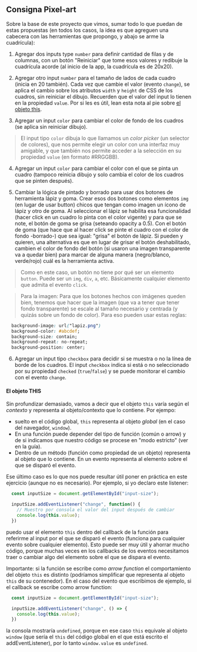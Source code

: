 ## Consigna Pixel-art

Sobre la base de este proyecto que vimos, sumar todo lo que puedan de estas propuestas (en todos los casos, la idea es que agreguen una cabecera con las herramientas que propongo, y abajo se arme la cuadrícula):

1. Agregar dos inputs type `number` para definir cantidad de filas y de columnas, con un botón "Reiniciar" que tome esos valores y redibuje la cuadrícula acorde (al inicio de la app, la cuadrícula es de 20x20).

2. Agregar otro input `number` para el tamaño de lados de cada cuadro (inicia en 20 también). Cada vez que cambie el valor (evento `change`), se aplica el cambio sobre los atributos `width` y `height` de CSS de los cuadros, sin reiniciar el dibujo. Recuerden que el valor del input lo tienen en la propiedad `value`. Por si les es útil, lean esta nota al pie sobre [el objeto this](#objeto-this).

3. Agregar un input `color` para cambiar el color de fondo de los cuadros (se aplica sin reiniciar dibujo).

> El input tipo `color` dibuja lo que llamamos un _color picker_ (un selector de colores), que nos permite elegir un color con una interfaz muy amigable, y que también nos permite acceder a la selección en su propiedad `value` (en formato #RRGGBB).

4. Agregar un input `color` para cambiar el color con el que se pinta un cuadro (tampoco reinicia dibujo y solo cambia el color de los cuadros que se pinten después).

5. Cambiar la lógica de pintado y borrado para usar dos botones de herramienta lápiz y goma. Crear esos dos botones como elementos `img` (en lugar de usar button) chicos que tengan como imagen un ícono de lápiz y otro de goma. Al seleccionar el lápiz se habilita esa funcionalidad (hacer click en un cuadro lo pinta con el color vigente) y para que se note, el botón de goma se grisa (seteando opacity a 0.5). Con el botón de goma (que hace que al hacer click se pinte el cuadro con el color de fondo -borrado-) que sea igual: "grisa" el botón de lápiz. Si pueden y quieren, una alternativa es que en lugar de grisar el botón deshabilitado, cambien el color de fondo del botón (si usaron una imagen transparente va a quedar bien) para marcar de alguna manera (negro/blanco, verde/rojo) cuál es la herramienta activa.

> Como en este caso, un botón no tiene por qué ser un elemento `button`. Puede ser un `img`, `div`, `a`, etc. Básicamente cualquier elemento que admita el evento `click`.

>Para la imagen: Para que los botones hechos con imágenes queden bien, tenemos que hacer que la imagen (que va a tener que tener fondo transparente) se escale al tamaño necesario y centrada (y quizás sobre un fondo de color). Para eso pueden usar estas reglas:

```css
  background-image: url("lapiz.png")
  background-color: #abcdef;
  background-size: contain;
  background-repeat: no-repeat;
  background-position: center;
```

6. Agregar un input tipo `checkbox` para decidir si se muestra o no la línea de borde de los cuadros. El input `checkbox` indica si está o no seleccionado por su propiedad `checked` (`true`/`false`) y se puede monitorar el cambio con el evento `change`.

#### El objeto THIS
<a id="objeto-this"></a>

Sin profundizar demasiado, vamos a decir que el objeto `this` varía según el _contexto_ y representa al objeto/contexto que lo contiene. Por ejempo:
- suelto en el código global, `this` representa al objeto _global_ (en el caso del navegador, `window`).
- En una función puede depender del tipo de función (común o arrow) y de si indicamos que nuestro código se procese en "modo estricto" (ver en la guía).
- Dentro de un método (función como propiedad de un objeto) representa al objeto que lo contiene. En un evento representa al elemento sobre el que se disparó el evento.

Ese último caso es lo que nos puede resultar útil poner en práctica en este ejercicio (aunque no es necesario). Por ejemplo, si yo declaro este listener:

```js
  const inputSize = document.getElementById("input-size");

  inputSize.addEventListener("change", function() {
    // Muestro por consola el valor del input después de cambiar
    console.log(this.value);
  })
```

puedo usar el elemento `this` dentro del callback de la función para referirme al input por el que se disparó el evento (funciona para cualquier evento sobre cualquier elemento). Esto puede ser muy útil y ahorrar mucho código, porque muchas veces en los callbacks de los eventos necesitamos traer o cambiar algo del elemento sobre el que se dispara el evento.

Importante: si la función se escribe como _arrow function_ el comportamiento del objeto `this` es distinto (podríamos simplificar que representa al objeto `this` de su contenedor). En el caso del evento que escribimos de ejemplo, si el callback se escribe como arrow function:

```js
  const inputSize = document.getElementById("input-size");

  inputSize.addEventListener("change", () => {
    console.log(this.value);
  })
```

la consola mostraría `undefined`, porque en ese caso `this` equivale al objeto `window` (que sería el `this` del código global en el que está escrito el addEventListener), por lo tanto `window.value` es `undefined`.
